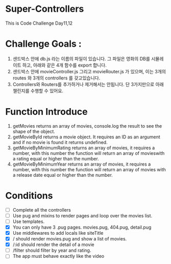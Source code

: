 # Super-Controllers

This is Code Challenge Day11,12

# Challenge Goals :

1. 샌드박스 안에 db.js 라는 이름의 파일이 있습니다. 그 파일은 영화의 DB를 시뮬레이트 하고, 아래와 같은 4개 함수를 export 합니다.
2. 샌드박스 안에 movieController.js 그리고 movieRouter.js 가 있으며, 이는 3개의 routes 와 3개의 controllers 를 갖고있습니다.
3. Controllers와 Routers를 추가하거나 제거해서는 안됩니다. 단 3가지만으로 아래 챌린지를 수행할 수 있어요.

# Function Introduce

1. getMovies returns an array of movies, console.log the result to see the shape of the object.
2. getMovieById returns a movie object. It requires an ID as an argument and if no movie is found it returns undefined.
3. getMovieByMinimumRating returns an array of movies, it requires a number, with this number the function will return an array of movieswith a rating equal or higher than the number.
4. getMovieByMinimumYear returns an array of movies, it requires a number, with this number the function will return an array of movies with a release date equal or higher than the number.

# Conditions

- [ ] Complete all the controllers
- [ ] Use pug and mixins to render pages and loop over the movies list.
- [ ] Use templates.
- [x] You can only have 3 .pug pages. movies.pug, 404.pug, detail.pug
- [x] Use middlewares to add locals like siteTitle
- [x] / should render movies.pug and show a list of movies.
- [x] /:id should render the detail of a movie
- [ ] /filter should filter by year and rating.
- [ ] The app must behave exactly like the video
